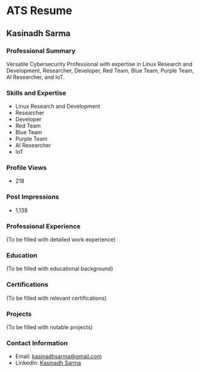 # ATS Resume

## Kasinadh Sarma

### Professional Summary
Versatile Cybersecurity Professional with expertise in Linux Research and Development, Researcher, Developer, Red Team, Blue Team, Purple Team, AI Researcher, and IoT.

### Skills and Expertise
- Linux Research and Development
- Researcher
- Developer
- Red Team
- Blue Team
- Purple Team
- AI Researcher
- IoT

### Profile Views
- 218

### Post Impressions
- 1,138

### Professional Experience
(To be filled with detailed work experience)

### Education
(To be filled with educational background)

### Certifications
(To be filled with relevant certifications)

### Projects
(To be filled with notable projects)

### Contact Information
- Email: kasinadhsarma@gmail.com
- LinkedIn: [Kasinadh Sarma](https://www.linkedin.com/in/kasinadhsarma)

